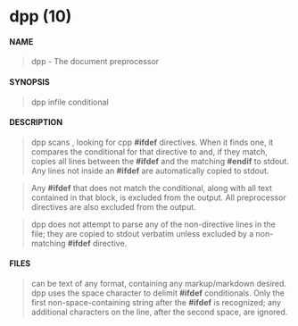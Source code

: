# dpp (10)

#### NAME
> dpp - The document preprocessor
  
#### SYNOPSIS
> dpp infile conditional

#### DESCRIPTION
> dpp scans <infile>, looking for cpp **#ifdef** directives.  When it finds one, it compares the conditional for that directive to <conditional> and, if they match, copies all lines between the **#ifdef** and the matching **#endif** to stdout.  Any lines not inside an **#ifdef** are automatically copied to stdout.
  
> Any **#ifdef** that does not match the conditional, along with all text contained in that block, is excluded from the output.  All preprocessor directives are also excluded from the output.

> dpp does not attempt to parse any of the non-directive lines in the file; they are copied to stdout verbatim unless excluded by a non-matching **#ifdef** directive.
  
#### FILES
> <infile> can be text of any format, containing any markup/markdown desired.  dpp uses the space character to delimit **#ifdef** conditionals.  Only the first non-space-containing string after the **#ifdef** is recognized; any additional characters on the line, after the second space, are ignored.

